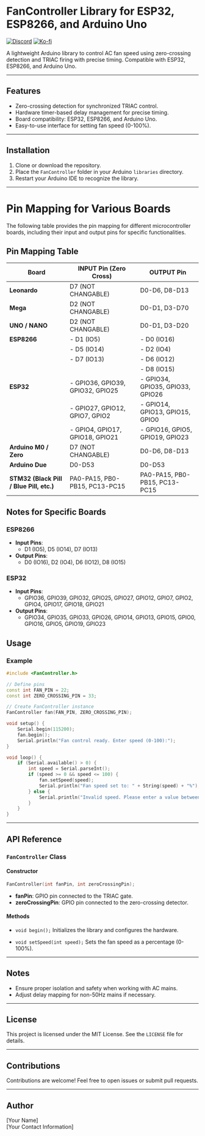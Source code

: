 # FanController Library for ESP32, ESP8266, and Arduino Uno
[![Discord](https://img.shields.io/discord/1349656889981407283?style=social&logo=discord&label=COMMUNITY)](https://discord.gg/GZ8PyxDu)
[![Ko-fi](https://img.shields.io/badge/Support%20on%20Ko--fi-F16061?style=flat&logo=kofi&logoColor=white&labelColor=%23FF5E5B)](https://buymeacoffee.com/yasirshahzad)

A lightweight Arduino library to control AC fan speed using zero-crossing detection and TRIAC firing with precise timing. Compatible with ESP32, ESP8266, and Arduino Uno.

---

## Features
- Zero-crossing detection for synchronized TRIAC control.
- Hardware timer-based delay management for precise timing.
- Board compatibility: ESP32, ESP8266, and Arduino Uno.
- Easy-to-use interface for setting fan speed (0-100%).

---

## Installation
1. Clone or download the repository.
2. Place the `FanController` folder in your Arduino `libraries` directory.
3. Restart your Arduino IDE to recognize the library.

---


# Pin Mapping for Various Boards

The following table provides the pin mapping for different microcontroller boards, including their input and output pins for specific functionalities.

## Pin Mapping Table

| **Board**         | **INPUT Pin (Zero Cross)**       | **OUTPUT Pin**                        |
|--------------------|----------------------------------|----------------------------------------|
| **Leonardo**       | D7 (NOT CHANGABLE)              | D0-D6, D8-D13                          |
| **Mega**           | D2 (NOT CHANGABLE)              | D0-D1, D3-D70                          |
| **UNO / NANO**     | D2 (NOT CHANGABLE)              | D0-D1, D3-D20                          |
| **ESP8266**        | - D1 (IO5)                     | - D0 (IO16)                            |
|                    | - D5 (IO14)                    | - D2 (IO4)                             |
|                    | - D7 (IO13)                    | - D6 (IO12)                            |
|                    |                                 | - D8 (IO15)                            |
| **ESP32**          | - GPIO36, GPIO39, GPIO32, GPIO25 | - GPIO34, GPIO35, GPIO33, GPIO26      |
|                    | - GPIO27, GPIO12, GPIO7, GPIO2  | - GPIO14, GPIO13, GPIO15, GPIO0       |
|                    | - GPIO4, GPIO17, GPIO18, GPIO21 | - GPIO16, GPIO5, GPIO19, GPIO23       |
| **Arduino M0 / Zero** | D7 (NOT CHANGABLE)             | D0-D6, D8-D13                          |
| **Arduino Due**    | D0-D53                         | D0-D53                                 |
| **STM32 (Black Pill / Blue Pill, etc.)** | PA0-PA15, PB0-PB15, PC13-PC15 | PA0-PA15, PB0-PB15, PC13-PC15 |

## Notes for Specific Boards

### ESP8266
- **Input Pins**:  
  - D1 (IO5), D5 (IO14), D7 (IO13)  
- **Output Pins**:  
  - D0 (IO16), D2 (IO4), D6 (IO12), D8 (IO15)

### ESP32
- **Input Pins**:  
  - GPIO36, GPIO39, GPIO32, GPIO25, GPIO27, GPIO12, GPIO7, GPIO2, GPIO4, GPIO17, GPIO18, GPIO21  
- **Output Pins**:  
  - GPIO34, GPIO35, GPIO33, GPIO26, GPIO14, GPIO13, GPIO15, GPIO0, GPIO16, GPIO5, GPIO19, GPIO23  

## Usage
### Example
```cpp
#include <FanController.h>

// Define pins
const int FAN_PIN = 22;
const int ZERO_CROSSING_PIN = 33;

// Create FanController instance
FanController fan(FAN_PIN, ZERO_CROSSING_PIN);

void setup() {
    Serial.begin(115200);
    fan.begin();
    Serial.println("Fan control ready. Enter speed (0-100):");
}

void loop() {
    if (Serial.available() > 0) {
        int speed = Serial.parseInt();
        if (speed >= 0 && speed <= 100) {
            fan.setSpeed(speed);
            Serial.println("Fan speed set to: " + String(speed) + "%");
        } else {
            Serial.println("Invalid speed. Please enter a value between 0 and 100.");
        }
    }
}
```

---

## API Reference
### `FanController` Class
#### Constructor
```cpp
FanController(int fanPin, int zeroCrossingPin);
```
- **fanPin**: GPIO pin connected to the TRIAC gate.
- **zeroCrossingPin**: GPIO pin connected to the zero-crossing detector.

#### Methods
- `void begin();`
  Initializes the library and configures the hardware.

- `void setSpeed(int speed);`
  Sets the fan speed as a percentage (0-100%).

---

## Notes
- Ensure proper isolation and safety when working with AC mains.
- Adjust delay mapping for non-50Hz mains if necessary.

---

## License
This project is licensed under the MIT License. See the `LICENSE` file for details.

---

## Contributions
Contributions are welcome! Feel free to open issues or submit pull requests.

---

## Author
[Your Name]  
[Your Contact Information]
